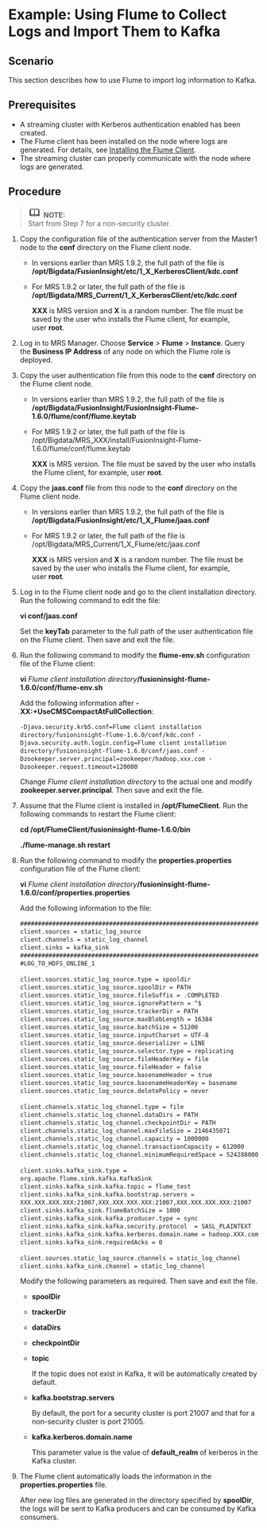 # Example: Using Flume to Collect Logs and Import Them to Kafka<a name="EN-US_TOPIC_0125375454"></a>

## Scenario<a name="s9ead5033231f41659c1fba8beeeb3d32"></a>

This section describes how to use Flume to import log information to Kafka.

## Prerequisites<a name="sed9287e8b0104e429f51c24058276e3e"></a>

-   A streaming cluster with Kerberos authentication enabled has been created.
-   The Flume client has been installed on the node where logs are generated. For details, see  [Installing the Flume Client](installing-the-flume-client.md).
-   The streaming cluster can properly communicate with the node where logs are generated.

## **Procedure**<a name="sa75fada4826d4362b079264fb19a5e93"></a>

>![](public_sys-resources/icon-note.gif) **NOTE:**   
>Start from Step 7 for a non-security cluster.  

1.  Copy the configuration file of the authentication server from the Master1 node to the  **conf**  directory on the Flume client node.
    -   In versions earlier than MRS 1.9.2, the full path of the file is  **/opt/Bigdata/FusionInsight/etc/1\_X\_KerberosClient/kdc.conf**
    -   For MRS 1.9.2 or later, the full path of the file is  **/opt/Bigdata/MRS\_Current/1\_X\_KerberosClient/etc/kdc.conf**

        **XXX**  is MRS version and  **X** is a random number. The file must be saved by the user who installs the Flume client, for example, user **root**.

2.  Log in to MRS Manager. Choose  **Service**  \>  **Flume**  \>  **Instance**. Query the **Business IP Address**  of any node on which the Flume role is deployed.
3.  Copy the user authentication file from this node to the  **conf**  directory on the Flume client node.
    -   In versions earlier than MRS 1.9.2, the full path of the file is  **/opt/Bigdata/FusionInsight/FusionInsight-Flume-1.6.0/flume/conf/flume.keytab**
    -   For MRS 1.9.2 or later, the full path of the file is  /opt/Bigdata/MRS\_XXX/install/FusionInsight-Flume-1.6.0/flume/conf/flume.keytab

        **XXX**  is MRS version. The file must be saved by the user who installs the Flume client, for example, user **root**.

4.  Copy the  **jaas.conf** file from this node to the **conf**  directory on the Flume client node.
    -   In versions earlier than MRS 1.9.2, the full path of the file is  **/opt/Bigdata/FusionInsight/etc/1\_X\_Flume/jaas.conf**
    -   For MRS 1.9.2 or later, the full path of the file is  /opt/Bigdata/MRS\_Current/1\_X\_Flume/etc/jaas.conf

        **XXX**  is MRS version and  **X** is a random number. The file must be saved by the user who installs the Flume client, for example, user **root**.

5.  Log in to the Flume client node and go to the client installation directory. Run the following command to edit the file:

    **vi conf/jaas.conf**

    Set the  **keyTab**  parameter to the full path of the user authentication file on the Flume client. Then save and exit the file.

6.  Run the following command to modify the  **flume-env.sh**  configuration file of the Flume client:

    **vi** _Flume client installation directory_**/fusioninsight-flume-1.6.0/conf/flume-env.sh**

    Add the following information after  **-XX:+UseCMSCompactAtFullCollection**:

    ```
    -Djava.security.krb5.conf=Flume client installation directory/fusioninsight-flume-1.6.0/conf/kdc.conf -Djava.security.auth.login.config=Flume client installation directory/fusioninsight-flume-1.6.0/conf/jaas.conf -Dzookeeper.server.principal=zookeeper/hadoop.xxx.com -Dzookeeper.request.timeout=120000
    ```

    Change  _Flume client installation directory_ to the actual one and modify  **zookeeper.server.principal**. Then save and exit the file.

7.  Assume that the Flume client is installed in  **/opt/FlumeClient**. Run the following commands to restart the Flume client:

    **cd /opt/FlumeClient/fusioninsight-flume-1.6.0/bin**

    **./flume-manage.sh restart**

8.  Run the following command to modify the  **properties.properties**  configuration file of the Flume client:

    **vi** _Flume client installation directory_**/fusioninsight-flume-1.6.0/conf/properties.properties**

    Add the following information to the file:

    ```
    #########################################################################################
    client.sources = static_log_source  
    client.channels = static_log_channel 
    client.sinks = kafka_sink
    #########################################################################################
    #LOG_TO_HDFS_ONLINE_1
    
    client.sources.static_log_source.type = spooldir
    client.sources.static_log_source.spoolDir = PATH
    client.sources.static_log_source.fileSuffix = .COMPLETED
    client.sources.static_log_source.ignorePattern = ^$
    client.sources.static_log_source.trackerDir = PATH
    client.sources.static_log_source.maxBlobLength = 16384
    client.sources.static_log_source.batchSize = 51200
    client.sources.static_log_source.inputCharset = UTF-8
    client.sources.static_log_source.deserializer = LINE
    client.sources.static_log_source.selector.type = replicating
    client.sources.static_log_source.fileHeaderKey = file
    client.sources.static_log_source.fileHeader = false
    client.sources.static_log_source.basenameHeader = true
    client.sources.static_log_source.basenameHeaderKey = basename
    client.sources.static_log_source.deletePolicy = never
    
    client.channels.static_log_channel.type = file
    client.channels.static_log_channel.dataDirs = PATH
    client.channels.static_log_channel.checkpointDir = PATH
    client.channels.static_log_channel.maxFileSize = 2146435071
    client.channels.static_log_channel.capacity = 1000000
    client.channels.static_log_channel.transactionCapacity = 612000
    client.channels.static_log_channel.minimumRequiredSpace = 524288000
    
    client.sinks.kafka_sink.type = org.apache.flume.sink.kafka.KafkaSink
    client.sinks.kafka_sink.kafka.topic = flume_test
    client.sinks.kafka_sink.kafka.bootstrap.servers = XXX.XXX.XXX.XXX:21007,XXX.XXX.XXX.XXX:21007,XXX.XXX.XXX.XXX:21007
    client.sinks.kafka_sink.flumeBatchSize = 1000
    client.sinks.kafka_sink.kafka.producer.type = sync
    client.sinks.kafka_sink.kafka.security.protocol  = SASL_PLAINTEXT
    client.sinks.kafka_sink.kafka.kerberos.domain.name = hadoop.XXX.com
    client.sinks.kafka_sink.requiredAcks = 0
    
    client.sources.static_log_source.channels = static_log_channel
    client.sinks.kafka_sink.channel = static_log_channel
    ```

    Modify the following parameters as required. Then save and exit the file.

    -   **spoolDir**
    -   **trackerDir**
    -   **dataDirs**
    -   **checkpointDir**
    -   **topic**

        If the topic does not exist in Kafka, it will be automatically created by default.

    -   **kafka.bootstrap.servers**

        By default, the port for a security cluster is port 21007 and that for a non-security cluster is port 21005.

    -   **kafka.kerberos.domain.name**

        This parameter value is the value of  **default\_realm**  of kerberos in the Kafka cluster.

9.  The Flume client automatically loads the information in the  **properties.properties**  file.

    After new log files are generated in the directory specified by  **spoolDir**, the logs will be sent to Kafka producers and can be consumed by Kafka consumers.


